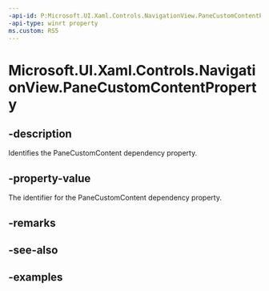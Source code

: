 ```yaml
---
-api-id: P:Microsoft.UI.Xaml.Controls.NavigationView.PaneCustomContentProperty
-api-type: winrt property
ms.custom: RS5
---
```

<!-- Property syntax.
public DependencyProperty PaneCustomContentProperty { get; }
-->

# Microsoft.UI.Xaml.Controls.NavigationView.PaneCustomContentProperty


## -description

Identifies the PaneCustomContent dependency property.


## -property-value

The identifier for the PaneCustomContent dependency property.


## -remarks


## -see-also


## -examples


